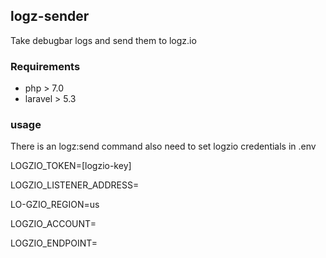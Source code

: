 ## logz-sender

Take debugbar logs and send them to logz.io

### Requirements
- php > 7.0
- laravel > 5.3

### usage 
There is an logz:send command 
also need to set logzio credentials
in .env

  LOGZIO_TOKEN=[logzio-key]
  
  LOGZIO_LISTENER_ADDRESS=
  
  LO-GZIO_REGION=us
  
  LOGZIO_ACCOUNT=
  
  LOGZIO_ENDPOINT=
  

